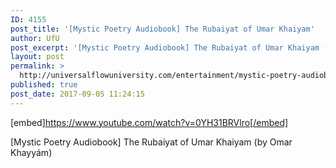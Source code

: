 ```yaml
---
ID: 4155
post_title: '[Mystic Poetry Audiobook] The Rubaiyat of Umar Khaiyam'
author: UfU
post_excerpt: '[Mystic Poetry Audiobook] The Rubaiyat of Umar Khaiyam (by Omar Khayyám)'
layout: post
permalink: >
  http://universalflowuniversity.com/entertainment/mystic-poetry-audiobook-the-rubaiyat-of-umar-khaiyam/
published: true
post_date: 2017-09-05 11:24:15
---
```

[embed]https://www.youtube.com/watch?v=0YH31BRVlro[/embed]<br>
<p>[Mystic Poetry Audiobook] The Rubaiyat of Umar Khaiyam (by Omar Khayyám)</p>